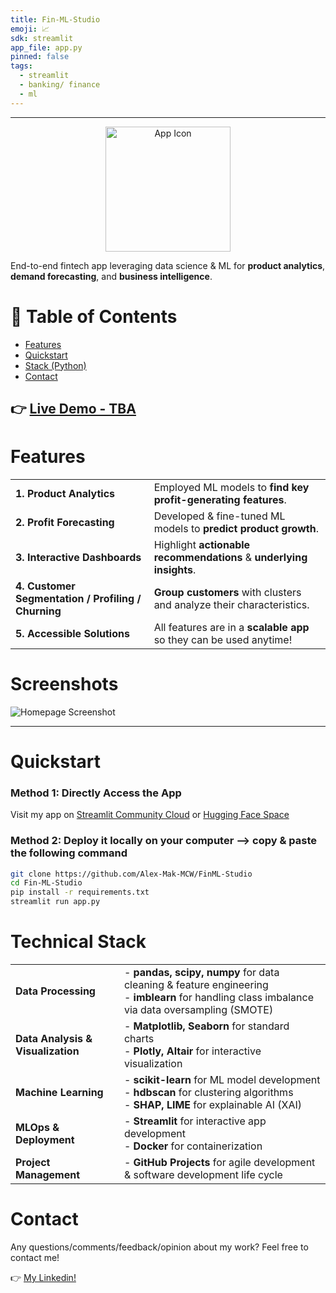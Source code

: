 ```yaml
---
title: Fin-ML-Studio
emoji: 📈
sdk: streamlit
app_file: app.py
pinned: false
tags:
  - streamlit
  - banking/ finance
  - ml
---
```


<hr>

<p align="center">
  <img src="App_Visualizations/Homepage_Icons/sidebar-icon.png" alt="App Icon" width="200">
</p>

End-to-end fintech app leveraging data science & ML for **product analytics**, **demand forecasting**, and **business intelligence**.

# 📑 Table of Contents
- [Features](#features)
- [Quickstart](#quickstart)
- [Stack (Python)](#technical-stack)
- [Contact](#contact)

👉 [Live Demo - TBA](#)  
---

<!--
## ✨ Features
- **Product Analytics**: Employed ML models to find key profit-generating features. 
- **Profit Forecasting**: Developed & fine-tuned ML models to predict product growth.
- **Business Intellignce & Reporting**: Highlight actionable recommendations & underlying insights through Interactive Dashboard
- **Customer Segmentation, Profiling, and Churning** Build clusters to automatically group customers into groups and analyze their characteristics.
- **Acessible Solutions** Users can use all of the AI-empowered features above anytime they want!
-->

# Features 

| | |
|---|---|
| **1. Product Analytics**                                  | Employed ML models to **find key profit-generating features**. |
| **2. Profit Forecasting**                                 | Developed & fine-tuned ML models to **predict product growth**. |
| **3. Interactive Dashboards**                             | Highlight **actionable recommendations** & **underlying insights**.  |
| **4. Customer Segmentation / Profiling / Churning**       | **Group customers** with clusters and analyze their characteristics. |
| **5. Accessible Solutions**                                | All features are in a **scalable app** so they can be used anytime! |

# Screenshots

![Homepage Screenshot](App_Visualizations/Screenshots/homepage.png)

---

# Quickstart

### Method 1: Directly Access the App
Visit my app on [Streamlit Community Cloud](#) or [Hugging Face Space](#)
### Method 2: Deploy it locally on your computer --> copy & paste the following command
```bash
git clone https://github.com/Alex-Mak-MCW/FinML-Studio
cd Fin-ML-Studio
pip install -r requirements.txt
streamlit run app.py
```

# Technical Stack

| | |
|---|---|
| **Data Processing**   | - **pandas, scipy, numpy** for data cleaning & feature engineering <br> - **imblearn** for handling class imbalance via data oversampling (SMOTE)|
| **Data Analysis & Visualization** | - **Matplotlib, Seaborn** for standard charts <br> - **Plotly, Altair** for interactive visualization |
| **Machine Learning**  | - **scikit-learn** for ML model development <br> - **hdbscan** for clustering algorithms <br> - **SHAP, LIME** for explainable AI (XAI) |
| **MLOps & Deployment**| - **Streamlit** for interactive app development <br> - **Docker** for containerization |
| **Project Management**| - **GitHub Projects** for agile development & software development life cycle |



# Contact
Any questions/comments/feedback/opinion about my work? Feel free to contact me!

👉 [My Linkedin!](https://www.linkedin.com/in/alex-mak-824187247/) 


